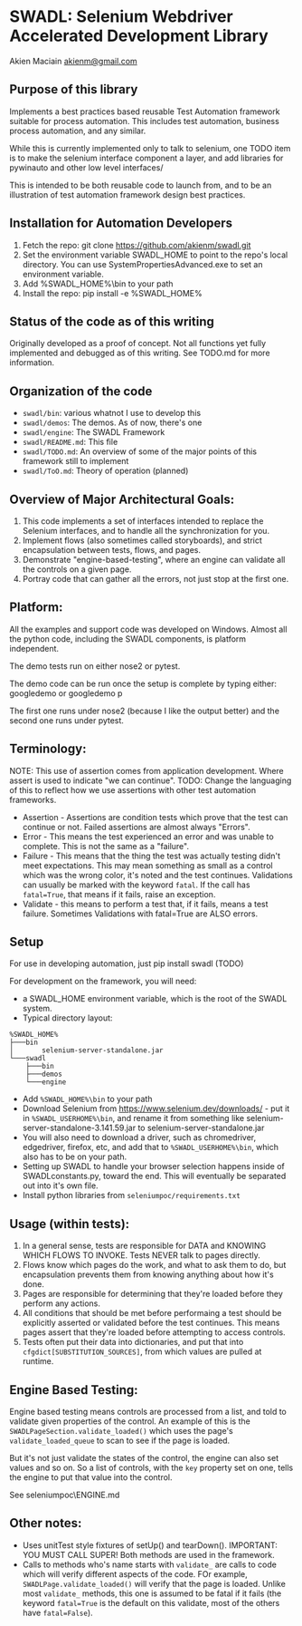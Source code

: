 # SWADL: Selenium Webdriver Accelerated Development Library
Akien Maciain akienm@gmail.com

## Purpose of this library
Implements a best practices based reusable Test Automation framework suitable for 
process automation. This includes test automation, business process automation, 
and any similar.

While this is currently implemented only to talk to selenium, one TODO item is to make
the selenium interface component a layer, and add libraries for pywinauto and other 
low level interfaces/

This is intended to be both reusable code to launch from, and to be an illustration of test automation framework design best practices.

## Installation for Automation Developers
1) Fetch the repo: git clone https://github.com/akienm/swadl.git
2) Set the environment variable SWADL_HOME to point to the repo's local
   directory. You can use SystemPropertiesAdvanced.exe to set an environment 
   variable.
3) Add %SWADL_HOME%\bin to your path
4) Install the repo: pip install -e %SWADL_HOME%

## Status of the code as of this writing
Originally developed as a proof of concept. Not all functions yet fully implemented and
debugged as of this writing. See TODO.md for more information.

## Organization of the code
* `swadl/bin`: various whatnot I use to develop this
* `swadl/demos`: The demos. As of now, there's one
* `swadl/engine`: The SWADL Framework
* `swadl/README.md`: This file
* `swadl/TODO.md`: An overview of some of the major points of this framework still to implement
* `swadl/ToO.md`: Theory of operation (planned)

## Overview of Major Architectural Goals:
1) This code implements a set of interfaces intended to replace the 
   Selenium interfaces, and to handle all the synchronization for you.
3) Implement flows (also sometimes called storyboards), and strict 
   encapsulation between tests, flows, and pages.
4) Demonstrate "engine-based-testing", where an engine can validate 
   all the controls on a given page.
5) Portray code that can gather all the errors, not just stop at the 
   first one.

## Platform:
All the examples and support code was developed on Windows. Almost all the 
python code, including the SWADL components, is platform independent. 

The demo tests run on either nose2 or pytest.

The demo code can be run once the setup is complete by typing either:
googledemo
or 
googledemo p

The first one runs under nose2 (because I like the output better) and
the second one runs under pytest.

## Terminology:
NOTE: This use of assertion comes from application development. Where
assert is used to indicate "we can continue". 
TODO: Change the languaging of this to reflect how we use assertions
with other test automation frameworks.

- Assertion - Assertions are condition tests which prove that the test can continue or not. Failed assertions are almost always "Errors".
- Error - This means the test experienced an error and was unable to complete. This is not the same as a "failure".
- Failure - This means that the thing the test was actually testing didn't meet expectations. This may mean something as small as a control which was the wrong color, it's noted and the test continues. Validations can usually be marked with the keyword `fatal`. If the call has `fatal=True`, that means if it fails, raise an exception.
- Validate - this means to perform a test that, if it fails, means a test failure. Sometimes Validations with fatal=True are ALSO errors.

## Setup
For use in developing automation, just pip install swadl (TODO)

For development on the framework, you will need:
* a SWADL_HOME environment variable, which is the root of the SWADL system.
* Typical directory layout:
```
%SWADL_HOME%
├───bin
│       selenium-server-standalone.jar
└───swadl
    ├───bin
    ├───demos
    └───engine
```
* Add `%SWADL_HOME%\bin` to your path
* Download Selenium from https://www.selenium.dev/downloads/ - put it in `%SWADL_USERHOME%\bin`, and rename it from something like selenium-server-standalone-3.141.59.jar to selenium-server-standalone.jar
* You will also need to download a driver, such as chromedriver, edgedriver, firefox, etc, and add that to `%SWADL_USERHOME%\bin`, which also has to be on your path.
* Setting up SWADL to handle your browser selection happens inside of SWADLconstants.py, toward the end. This will eventually be separated out into it's own file.
* Install python libraries from `seleniumpoc/requirements.txt`

## Usage (within tests):
1) In a general sense, tests are responsible for DATA and KNOWING WHICH FLOWS TO INVOKE. Tests NEVER talk to pages directly.
2) Flows know which pages do the work, and what to ask them to do, but encapsulation prevents them from knowing anything about how it's done.
3) Pages are responsible for determining that they're loaded before they perform any actions.
4) All conditions that should be met before performaing a test should be explicitly asserted or validated before the test continues. This means pages assert that they're loaded before attempting to access controls.
5) Tests often put their data into dictionaries, and put that into `cfgdict[SUBSTITUTION_SOURCES]`, from which values are pulled at runtime.

## Engine Based Testing:
Engine based testing means controls are processed from a list, and told to validate given properties of the control. An example of this is the `SWADLPageSection.validate_loaded()` which uses the page's `validate_loaded_queue` to scan to see if the page is loaded.

But it's not just validate the states of the control, the engine can also set values and so on. So a list of controls, with the `key` property set on one, tells the engine to put that value into the control.

See seleniumpoc\ENGINE.md

## Other notes:
* Uses unitTest style fixtures of setUp() and tearDown(). IMPORTANT: YOU MUST CALL SUPER! Both methods are used in the framework.
* Calls to methods who's name starts with `validate_` are calls to code which will verify different aspects of the code. FOr example, `SWADLPage.validate_loaded()` will verify that the page is loaded. Unlike most `validate_` methods, this one is assumed to be fatal if it fails (the keyword `fatal=True` is the default on this validate, most of the others have `fatal=False`).
